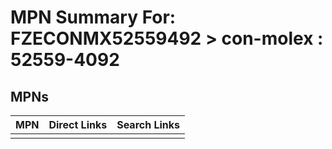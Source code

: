



# MPN Summary For: FZECONMX52559492 > con-molex : 52559-4092

## MPNs
  

|MPN|Direct Links|Search Links|
| :--- | :--- | :--- |
||||
